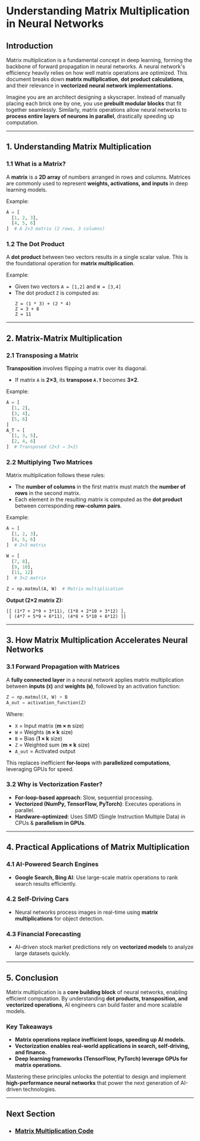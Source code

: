 # **Understanding Matrix Multiplication in Neural Networks**

## **Introduction**
Matrix multiplication is a fundamental concept in deep learning, forming the backbone of forward propagation in neural networks. A neural network's efficiency heavily relies on how well matrix operations are optimized. This document breaks down **matrix multiplication**, **dot product calculations**, and their relevance in **vectorized neural network implementations**.

Imagine you are an architect designing a skyscraper. Instead of manually placing each brick one by one, you use **prebuilt modular blocks** that fit together seamlessly. Similarly, matrix operations allow neural networks to **process entire layers of neurons in parallel**, drastically speeding up computation.

---

## **1. Understanding Matrix Multiplication**
### **1.1 What is a Matrix?**
A **matrix** is a **2D array** of numbers arranged in rows and columns. Matrices are commonly used to represent **weights, activations, and inputs** in deep learning models.

Example:
```python
A = [
  [1, 2, 3],
  [4, 5, 6]
]  # A 2×3 matrix (2 rows, 3 columns)
```

### **1.2 The Dot Product**
A **dot product** between two vectors results in a single scalar value. This is the foundational operation for **matrix multiplication**.

Example:
- Given two vectors `A = [1,2]` and `W = [3,4]`
- The dot product `Z` is computed as:
  ```
  Z = (1 * 3) + (2 * 4)
  Z = 3 + 8
  Z = 11
  ```

---

## **2. Matrix-Matrix Multiplication**
### **2.1 Transposing a Matrix**
**Transposition** involves flipping a matrix over its diagonal.
- If matrix `A` is **2×3**, its **transpose `A.T`** becomes **3×2**.

Example:
```python
A = [
  [1, 2],
  [3, 4],
  [5, 6]
]
A_T = [
  [1, 3, 5],
  [2, 4, 6]
]  # Transposed (2×3 → 3×2)
```

### **2.2 Multiplying Two Matrices**
Matrix multiplication follows these rules:
- The **number of columns** in the first matrix must match the **number of rows** in the second matrix.
- Each element in the resulting matrix is computed as the **dot product** between corresponding **row-column pairs**.

Example:
```python
A = [
  [1, 2, 3],
  [4, 5, 6]
]  # 2×3 matrix

W = [
  [7, 8],
  [9, 10],
  [11, 12]
]  # 3×2 matrix

Z = np.matmul(A, W)  # Matrix multiplication
```
**Output (2×2 matrix Z):**
```
[[ (1*7 + 2*9 + 3*11), (1*8 + 2*10 + 3*12) ],
 [ (4*7 + 5*9 + 6*11), (4*8 + 5*10 + 6*12) ]]
```

---

## **3. How Matrix Multiplication Accelerates Neural Networks**
### **3.1 Forward Propagation with Matrices**
A **fully connected layer** in a neural network applies matrix multiplication between **inputs (`X`)** and **weights (`W`)**, followed by an activation function:
```python
Z = np.matmul(X, W) + B
A_out = activation_function(Z)
```
Where:
- `X` = Input matrix (**m × n** size)
- `W` = Weights (**n × k** size)
- `B` = Bias (**1 × k** size)
- `Z` = Weighted sum (**m × k** size)
- `A_out` = Activated output

This replaces inefficient **for-loops** with **parallelized computations**, leveraging GPUs for speed.

### **3.2 Why is Vectorization Faster?**
- **For-loop-based approach**: Slow, sequential processing.
- **Vectorized (NumPy, TensorFlow, PyTorch)**: Executes operations in parallel.
- **Hardware-optimized**: Uses SIMD (Single Instruction Multiple Data) in CPUs & **parallelism in GPUs**.

---

## **4. Practical Applications of Matrix Multiplication**
### **4.1 AI-Powered Search Engines**
- **Google Search, Bing AI**: Use large-scale matrix operations to rank search results efficiently.

### **4.2 Self-Driving Cars**
- Neural networks process images in real-time using **matrix multiplications** for object detection.

### **4.3 Financial Forecasting**
- AI-driven stock market predictions rely on **vectorized models** to analyze large datasets quickly.

---

## **5. Conclusion**
Matrix multiplication is a **core building block** of neural networks, enabling efficient computation. By understanding **dot products, transposition, and vectorized operations**, AI engineers can build faster and more scalable models.

### **Key Takeaways**
- **Matrix operations replace inefficient loops, speeding up AI models.**
- **Vectorization enables real-world applications in search, self-driving, and finance.**
- **Deep learning frameworks (TensorFlow, PyTorch) leverage GPUs for matrix operations.**

Mastering these principles unlocks the potential to design and implement **high-performance neural networks** that power the next generation of AI-driven technologies.



---
## Next Section
- ### [Matrix Multiplication Code](2_Advanced_Learning_Algorithms/Neural_Networks/Vectorization/Matrix_Multiplication_Code.md)
